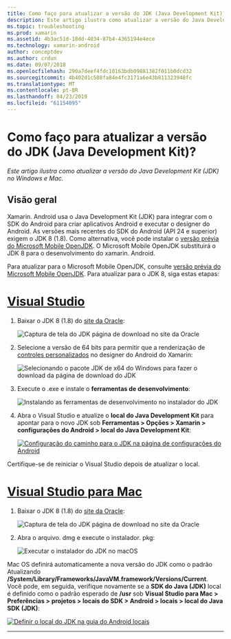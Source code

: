```yaml
---
title: Como faço para atualizar a versão do JDK (Java Development Kit)?
description: Este artigo ilustra como atualizar a versão do Java Development Kit (JDK) no Windows e Mac.
ms.topic: troubleshooting
ms.prod: xamarin
ms.assetid: 4b3ac51d-18dd-4034-87b4-4365194e4ece
ms.technology: xamarin-android
author: conceptdev
ms.author: crdun
ms.date: 09/07/2018
ms.openlocfilehash: 290a7deef4fdc10163bdb09881382f011b0dcd32
ms.sourcegitcommit: 4b402d1c508fa84e4fc3171a6e43b811323948fc
ms.translationtype: MT
ms.contentlocale: pt-BR
ms.lasthandoff: 04/23/2019
ms.locfileid: "61154095"
---
```

# <a name="how-do-i-update-the-java-development-kit-jdk-version"></a>Como faço para atualizar a versão do JDK (Java Development Kit)?

_Este artigo ilustra como atualizar a versão do Java Development Kit (JDK) no Windows e Mac._

## <a name="overview"></a>Visão geral

Xamarin. Android usa o Java Development Kit (JDK) para integrar com o SDK do Android para criar aplicativos Android e executar o designer do Android. As versões mais recentes do SDK do Android (API 24 e superior) exigem o JDK 8 (1.8). Como alternativa, você pode instalar o [versão prévia do Microsoft Mobile OpenJDK](~/android/get-started/installation/openjdk.md). O Microsoft Mobile OpenJDK substituirá o JDK 8 para o desenvolvimento do xamarin. Android.

Para atualizar para o Microsoft Mobile OpenJDK, consulte [versão prévia do Microsoft Mobile OpenJDK](~/android/get-started/installation/openjdk.md). Para atualizar para o JDK 8, siga estas etapas:

# <a name="visual-studiotabwindows"></a>[Visual Studio](#tab/windows)

1.  Baixar o JDK 8 (1.8) do [site da Oracle](https://www.oracle.com/technetwork/java/javase/downloads/index.html):

    ![Captura de tela do JDK página de download no site da Oracle](update-jdk-images/image1.png)

2.  Selecione a versão de 64 bits para permitir que a renderização de [controles personalizados](https://developer.xamarin.com/releases/vs/xamarin.vs_4/xamarin.vs_4.2/#androiddesignercustomcontrols) no designer do Android do Xamarin:

    ![Selecionando o pacote JDK de x64 do Windows para fazer o download da página de download do JDK](update-jdk-images/image2.png)

3.  Execute o .exe e instale o **ferramentas de desenvolvimento**:

    ![Instalando as ferramentas de desenvolvimento no instalador do JDK](update-jdk-images/image3.png)

4.  Abra o Visual Studio e atualize o **local do Java Development Kit** para apontar para o novo JDK sob **Ferramentas > Opções > Xamarin > configurações do Android > local do Java Development Kit**:

    [![Configuração do caminho para o JDK na página de configurações do Android](update-jdk-images/image4-sml.png)](update-jdk-images/image4.png#lightbox)

Certifique-se de reiniciar o Visual Studio depois de atualizar o local.

# <a name="visual-studio-for-mactabmacos"></a>[Visual Studio para Mac](#tab/macos)

1.  Baixar o JDK 8 (1.8) do [site da Oracle](https://www.oracle.com/technetwork/java/javase/downloads/index.html):

    ![Captura de tela do JDK página de download no site da Oracle](update-jdk-images/image1.png)

2.  Abra o arquivo. dmg e execute o instalador. pkg:

    ![Executar o instalador do JDK no macOS](update-jdk-images/image5.png)

Mac OS definirá automaticamente a nova versão do JDK como o padrão Atualizando **/System/Library/Frameworks/JavaVM.framework/Versions/Current**. Você pode, em seguida, verifique novamente se a **SDK do Java (JDK)** local é definido como o padrão esperado de **/usr** sob **Visual Studio para Mac > Preferências > projetos > locais do SDK > Android > locais > local do Java SDK (JDK)**:

[![Definir o local do JDK na guia do Android locais](update-jdk-images/image6-sml.png)](update-jdk-images/image6.png#lightbox)

-----

